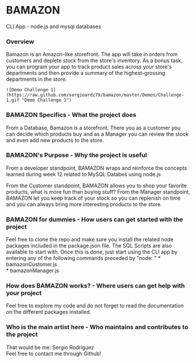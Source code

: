 # BAMAZON
CLI App - node.js and mysql databases

### Overview
Bamazon is an Amazon-like storefront. The app will take in orders from customers and deplete stock from the store's inventory. As a bonus task, you can program your app to track product sales across your store's departments and then provide a summary of the highest-grossing departments in the store.

    ![Demo Challenge 1]  
    (https://raw.github.com/sergioardz79/bamazon/master/Demos/Challenge-1.gif "Demo Challenge 1")  


### BAMAZON Specifics - What the project does

From a Database, Bamazon is a storefront. There you as a customer you can decide which products buy and as a Manager you can review the stock and even add new products to the store.

### BAMAZON's Purpose - Why the project is useful
From a developer standpoint, BAMAZON wraps and reinforce the concepts learned during week 12 related to MySQL Databes using node.js

From the Customer standpoint, BAMAZON allows you to shop your favorite products, what is more fun than buying stuff?
From the Manager standpoint, BAMAZON let you keep track of your stock so you can replenish on time and you can always bring more interesting products to the store.

### BAMAZON for dummies - How users can get started with the project
Feel free to clone the repo and make sure you install the related node packages included in the package.json file. The SQL Scripts are also available to start with.
Once this is done, just start using the CLI app by entering any of the following commands preceded by "node: "
    * bamazonCustomer.js  
    * bamazonManager.js  

### How does BAMAZON works? - Where users can get help with your project
Feel free to explore my code and do not forget to read the documentation on the different packages installed.

### Who is the main artist here - Who maintains and contributes to the project
That would be me: Sergio Rodriguez  
Feel free to contact me through Github!

